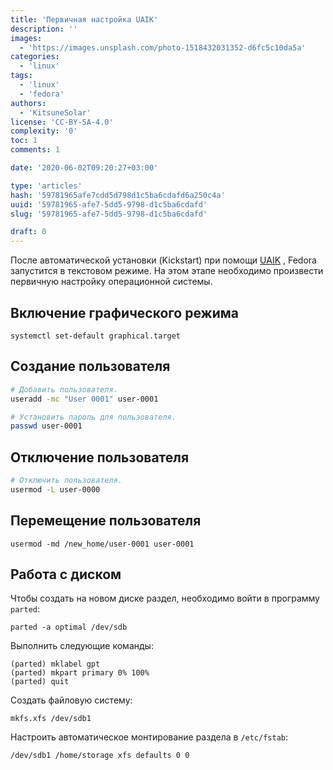 ```yaml
---
title: 'Первичная настройка UAIK'
description: ''
images:
  - 'https://images.unsplash.com/photo-1518432031352-d6fc5c10da5a'
categories:
  - 'linux'
tags:
  - 'linux'
  - 'fedora'
authors:
  - 'KitsuneSolar'
license: 'CC-BY-SA-4.0'
complexity: '0'
toc: 1
comments: 1

date: '2020-06-02T09:20:27+03:00'

type: 'articles'
hash: '59781965afe7cdd5d798d1c5ba6cdafd6a250c4a'
uuid: '59781965-afe7-5dd5-9798-d1c5ba6cdafd'
slug: '59781965-afe7-5dd5-9798-d1c5ba6cdafd'

draft: 0
---
```


После автоматической установки (Kickstart) при помощи [UAIK](https://uaik.github.io/) , Fedora запустится в текстовом режиме. На этом этапе необходимо произвести первичную настройку операционной системы.

<!--more-->

## Включение графического режима

```text
systemctl set-default graphical.target
```

## Создание пользователя

```sh
# Добавить пользователя.
useradd -mc "User 0001" user-0001

# Установить пароль для пользователя.
passwd user-0001
```

## Отключение пользователя

```sh
# Отключить пользователя.
usermod -L user-0000
```

## Перемещение пользователя

```text
usermod -md /new_home/user-0001 user-0001
```

## Работа с диском

Чтобы создать на новом диске раздел, необходимо войти в программу `parted`:

```text
parted -a optimal /dev/sdb
```

Выполнить следующие команды:

```text
(parted) mklabel gpt
(parted) mkpart primary 0% 100%
(parted) quit
```

Создать файловую систему:

```text
mkfs.xfs /dev/sdb1
```

Настроить автоматическое монтирование раздела в `/etc/fstab`:

```text
/dev/sdb1 /home/storage xfs defaults 0 0
```
